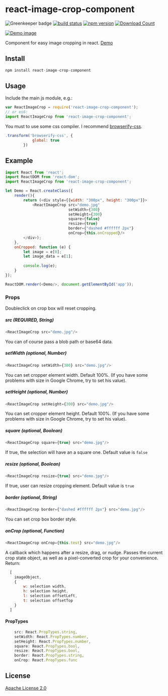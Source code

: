 # react-image-crop-component

![Greenkeeper badge](https://badges.greenkeeper.io/exelban/react-image-crop-component.svg)
[![build status](https://travis-ci.org/exelban/react-image-crop-component.svg?branch=master)](https://travis-ci.org/exelban/react-image-crop-component)
[![npm version](https://badge.fury.io/js/react-image-crop-component.svg)](http://www.npmjs.com/package/react-image-crop-component)
[![Download Count](https://img.shields.io/npm/dm/react-image-crop-component.svg)](http://www.npmjs.com/package/react-image-crop-component)

[![Demo image](https://s3.eu-central-1.amazonaws.com/serhiy/Github_repo/react-image-crop-component-2.gif)](https://exelban.github.io/react-image-crop-component)

Component for easy image cropping in react. [Demo](https://exelban.github.io/react-image-crop-component/)

## Install
```javascript
npm install react-image-crop-component
```

## Usage
Include the main js module, e.g.:
```javascript
var ReactImageCrop = require('react-image-crop-component');
// or es6:
import ReactImageCrop from 'react-image-crop-component';
```
You must to use some css compiler.
I recommend [browserify-css](https://github.com/cheton/browserify-css).
```javascript
.transform('browserify-css', {
            global: true
        })
```

## Example
```javascript
import React from 'react';
import ReactDOM from 'react-dom';
import ReactImageCrop from 'react-image-crop-component';

let Demo = React.createClass({
    render(){
        return (<div style={{width: "300px", height: "300px"}}>
            <ReactImageCrop src="demo.jpg"
                            setWidth={300} 
                            setHeight={300} 
                            square={false} 
                            resize={true}
                            border={"dashed #ffffff 2px"}
                            onCrop={this.onCropped}/>
        </div>);
    },
    onCropped: function (e) {
        let image = e[0];
        let image_data = e[1];
        
        console.log(e);
    }
});

ReactDOM.render(<Demo/>, document.getElementById('app'));
```

### Props
Doubleclick on crop box will reset cropping.

##### src (REQUIRED, String)
```javascript
<ReactImageCrop src="demo.jpg"/>
```
You can of course pass a blob path or base64 data.

##### setWidth (optional, Number)
```javascript
<ReactImageCrop setWidth={300} src="demo.jpg"/>
```
You can set cropper element width. Default 100%. (If you have some problems with size in Google Chrome, try to set his value).

##### setHeight (optional, Number)
```javascript
<ReactImageCrop setHeight={300} src="demo.jpg"/>
```
You can set cropper element height. Default 100%. (If you have some problems with size in Google Chrome, try to set his value).

##### square (optional, Boolean)
```javascript
<ReactImageCrop square={true} src="demo.jpg"/>
```
If true, the selection will have an a square one. Default value is ```false```

##### resize (optional, Boolean)
```javascript
<ReactImageCrop resize={true} src="demo.jpg"/>
```
If true, user can resize cropping element. Default value is ```true```

##### border (optional, String)
```javascript
<ReactImageCrop border={"dashed #ffffff 2px"} src="demo.jpg"/>
```
You can set crop box border style.

##### onCrop (optional, Function)
```javascript
<ReactImageCrop onCrop={this.test} src="demo.jpg"/>
```
A callback which happens after a resize, drag, or nudge. Passes the current crop state object, as well as a pixel-converted crop for your convenience.
Return:
```javascript
  [ 
    imageObject,
    {
        w: selection width,
        h: selection height,
        l: selection offsetLeft,
        t: selection offsetTop
    }
  ]
```

#### PropTypes
```javascript
    src: React.PropTypes.string,
    setWidth: React.PropTypes.number,
    setHeight: React.PropTypes.number,
    square: React.PropTypes.bool,
    resize: React.PropTypes.bool,
    border: React.PropTypes.string,
    onCrop: React.PropTypes.func
```

## License
[Apache License 2.0](https://github.com/exelban/react-image-crop-component/blob/master/LICENSE)
